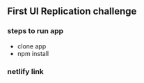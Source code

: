 ## First UI Replication challenge

### steps to run app

- clone app
- npm install

### netlify link
